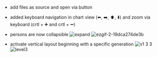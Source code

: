 * add files as source and open via button
* added keyboard navigation in chart view (⬅️, ➡️, ⬆️, ⬇️) and zoom via keyboard (crtl + ➕ and crtl + ➖)
* persons are now collapsible 
![expand](https://user-images.githubusercontent.com/770001/96362928-367a8180-1131-11eb-8fbe-1998c72c0c37.PNG)
![ezgif-2-19dca274de3b](https://user-images.githubusercontent.com/770001/96363000-cb7d7a80-1131-11eb-8f0c-c7d49264a8b1.gif)

* activate vertical layout beginning with a specific generation
![v1 3 3](https://user-images.githubusercontent.com/770001/96363011-dd5f1d80-1131-11eb-8480-3081b42d3e33.PNG)
![level3](https://user-images.githubusercontent.com/770001/96363039-0b446200-1132-11eb-9a52-7c9c10436cbf.PNG)
